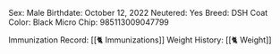 Sex: Male
Birthdate: October 12, 2022
Neutered: Yes
Breed: DSH
Coat Color: Black
Micro Chip: 985113009047799

Immunization Record: [[🐈 Immunizations]]
Weight History: [[🐈 Weight]]
